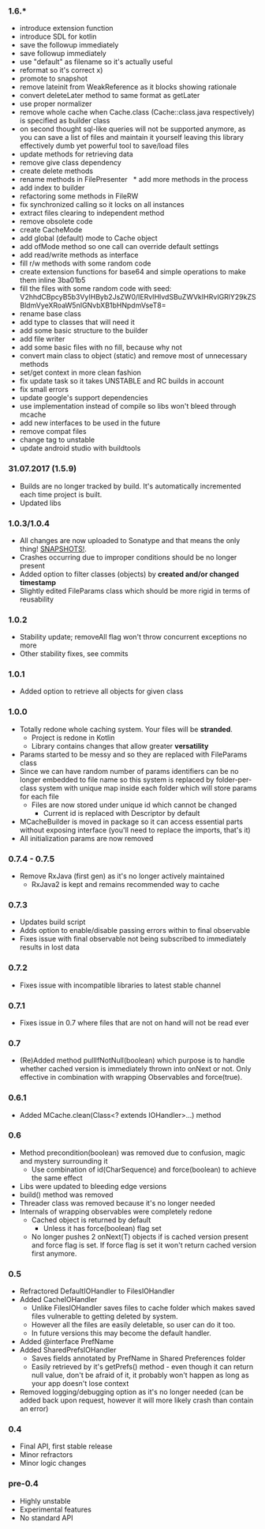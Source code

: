 ### 1.6.*
* introduce extension function
* introduce SDL for kotlin
* save the followup immediately
* save followup immediately
* use "default" as filename so it's actually useful
* reformat so it's correct x)
* promote to snapshot
* remove lateinit from WeakReference as it blocks showing rationale
* convert deleteLater method to same format as getLater
* use proper normalizer
* remove whole cache when Cache.class (Cache::class.java respectively) is specified as builder class
* on second thought sql-like queries will not be supported anymore, as you can save a list of files and maintain it yourself leaving this library effectively dumb yet powerful tool to save/load files
* update methods for retrieving data
* remove give class dependency
* create delete methods
* rename methods in FilePresenter
  * add more methods in the process
* add index to builder
* refactoring some methods in FileRW
* fix synchronized calling so it locks on all instances
* extract files clearing to independent method
* remove obsolete code
* create CacheMode
* add global (default) mode to Cache object
* add ofMode method so one call can override default settings
* add read/write methods as interface
* fill r/w methods with some random code
* create extension functions for base64 and simple operations to make them inline
3ba01b5
* fill the files with some random code with seed: V2hhdCBpcyB5b3VyIHByb2JsZW0/IERvIHlvdSBuZWVkIHRvIGRlY29kZSBldmVyeXRoaW5nIGNvbXB1bHNpdmVseT8=
* rename base class
* add type to classes that will need it
* add some basic structure to the builder
* add file writer
* add some basic files with no fill, because why not
* convert main class to object (static) and remove most of unnecessary methods
* set/get context in more clean fashion
* fix update task so it takes UNSTABLE and RC builds in account
* fix small errors
* update google's support dependencies
* use implementation instead of compile so libs won't bleed through mcache
* add new interfaces to be used in the future
* remove compat files
* change tag to unstable
* update android studio with buildtools

### 31.07.2017 (1.5.9)
* Builds are no longer tracked by build. It's automatically incremented each time project is built.
* Updated libs

### 1.0.3/1.0.4
* All changes are now uploaded to Sonatype and that means the only thing! [SNAPSHOTS!](https://oss.sonatype.org/content/repositories/snapshots/wiki/depasquale/mcache/).
* Crashes occurring due to improper conditions should be no longer present
* Added option to filter classes (objects) by **created and/or changed timestamp**
* Slightly edited FileParams class which should be more rigid in terms of reusability

### 1.0.2
* Stability update; removeAll flag won't throw concurrent exceptions no more
* Other stability fixes, see commits

### 1.0.1
* Added option to retrieve all objects for given class

### 1.0.0
* Totally redone whole caching system. Your files will be **stranded**.
  * Project is redone in Kotlin
  * Library contains changes that allow greater **versatility**
* Params started to be messy and so they are replaced with FileParams class
* Since we can have random number of params identifiers can be no longer embedded to file name so this system is replaced by folder-per-class system with unique map inside each folder which will store params for each file
  * Files are now stored under unique id which cannot be changed
    * Current id is replaced with Descriptor by default
* MCacheBuilder is moved in package so it can access essential parts without exposing interface (you'll need to replace the imports, that's it)
* All initialization params are now removed

### 0.7.4 - 0.7.5
* Remove RxJava (first gen) as it's no longer actively maintained 
  * RxJava2 is kept and remains recommended way to cache

### 0.7.3
* Updates build script
* Adds option to enable/disable passing errors within to final observable
* Fixes issue with final observable not being subscribed to immediately results in lost data

### 0.7.2
* Fixes issue with incompatible libraries to latest stable channel

### 0.7.1
* Fixes issue in 0.7 where files that are not on hand will not be read ever

### 0.7
* (Re)Added method pullIfNotNull(boolean) which purpose is to handle whether cached version is immediately thrown into onNext or not. Only effective in combination with wrapping Observables and force(true).

### 0.6.1
* Added MCache.clean(Class<? extends IOHandler>...) method

### 0.6
* Method precondition(boolean) was removed due to confusion, magic and mystery surrounding it
  * Use combination of id(CharSequence) and force(boolean) to achieve the same effect
* Libs were updated to bleeding edge versions
* build() method was removed
* Threader class was removed because it's no longer needed
* Internals of wrapping observables were completely redone
  * Cached object is returned by default
    * Unless it has force(boolean) flag set
  * No longer pushes 2 onNext(T) objects if is cached version present and force flag is set. If force flag is set it won't return cached version first anymore.

### 0.5
* Refractored DefaultIOHandler to FilesIOHandler
* Added CacheIOHandler
  * Unlike FilesIOHandler saves files to cache folder which makes saved files vulnerable to getting deleted by system.
  * However all the files are easily deletable, so user can do it too.
  * In future versions this may become the default handler.
* Added @interface PrefName
* Added SharedPrefsIOHandler
  * Saves fields annotated by PrefName in Shared Preferences folder
  * Easily retrieved by it's getPrefs() method - even though it can return null value, don't be afraid of it, it probably won't happen as long as your app doesn't lose context
* Removed logging/debugging option as it's no longer needed (can be added back upon request, however it will more likely crash than contain an error)

### 0.4
* Final API, first stable release
* Minor refractors
* Minor logic changes

### pre-0.4
* Highly unstable
* Experimental features
* No standard API
